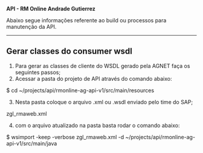 **API - RM Online Andrade Gutierrez**

Abaixo segue informações referente ao build ou processos para manutenção da API.

---

## Gerar classes do consumer wsdl

1. Para gerar as classes de cliente do WSDL gerado pela AGNET faça os seguintes passos;
2. Acessar a pasta do projeto de API através do comando abaixo:

$ cd ~/projects/api/rmonline-ag-api-v1/src/main/resources

3. Nesta pasta coloque o arquivo .xml ou .wsdl enviado pelo time do SAP;

zgl_rmaweb.xml

4. com o arquivo atualizado na pasta basta rodar o comando abaixo:

$ wsimport -keep -verbose zgl_rmaweb.xml -d ~/projects/api/rmonline-ag-api-v1/src/main/java